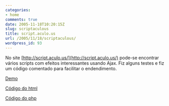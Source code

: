 ```yaml
---
categories:
- home
comments: true
date: 2005-11-18T10:20:15Z
slug: scriptaculous
title: script.aculo.us
url: /2005/11/18/scriptaculous/
wordpress_id: 93
---
```


No site [http://script.aculo.us/](http://script.aculo.us/) pode-se encontrar vários scripts com efeitos interessantes usando Ajax. Fiz alguns testes e fiz um código comentado para facilitar o endendimento.

[Demo](/codes/auto.php)

[Código do html](/codes/showphp.php?file=auto.htm)

[Código do php](/codes/showphp.php?file=busca_nomes_ajax.php)
